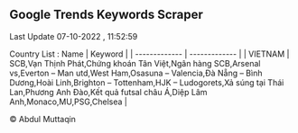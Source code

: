 

## Google Trends Keywords Scraper 
 
Last Update 07-10-2022 , 11:52:59

Country List :
 Name  | Keyword |
| ------------- | ------------- |
| VIETNAM | SCB,Vạn Thịnh Phát,Chứng khoán Tân Việt,Ngân hàng SCB,Arsenal vs,Everton – Man utd,West Ham,Osasuna – Valencia,Đà Nẵng – Bình Dương,Hoài Linh,Brighton – Tottenham,HJK – Ludogorets,Xả súng tại Thái Lan,Phương Anh Đào,Kết quả futsal châu Á,Diệp Lâm Anh,Monaco,MU,PSG,Chelsea |



© Abdul Muttaqin 
